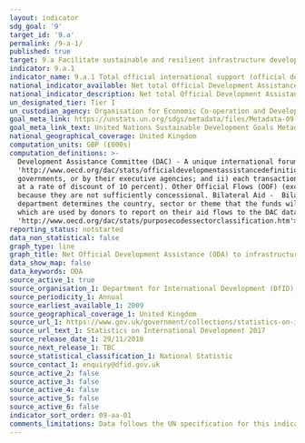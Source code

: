 ```yaml
---
layout: indicator
sdg_goal: '9'
target_id: '9.a'
permalink: /9-a-1/
published: true
target: 9.a Facilitate sustainable and resilient infrastructure development in developing countries through enhanced financial, technological and technical support to African countries, least developed countries, landlocked developing countries and small island developing States
indicator: 9.a.1
indicator_name: 9.a.1 Total official international support (official development assistance plus other official flows) to infrastructure
national_indicator_available: Net total Official Development Assistance (ODA) to infrastructure
national_indicator_description: Net total Official Development Assistance (ODA) under ALL DAC codes in the 200 series.
un_designated_tier: Tier I
un_custodian_agency: Organisation for Economic Co-operation and Development (OECD)
goal_meta_link: https://unstats.un.org/sdgs/metadata/files/Metadata-09-0A-01.pdf 
goal_meta_link_text: United Nations Sustainable Development Goals Metadata (PDF 208 KB)
national_geographical_coverage: United Kingdom
computation_units: GBP (£000s)
computation_definitions: >-
  Development Assistance Committee (DAC) - A unique international forum of many of the largest funders of aid, including 30 DAC Members. The World Bank, IMF and UNDP participate as observers. Official development assistance (ODA) - The DAC defines <a href=
  'http://www.oecd.org/dac/stats/officialdevelopmentassistancedefinitionandcoverage.htm'>ODA</a> as “those flows to countries and territories on the DAC List of ODA Recipients and to multilateral institutions which are i) provided by official agencies, including state and local
  governments, or by their executive agencies; and ii) each transaction is administered with the promotion of the economic development and welfare of developing countries as its main objective; and is concessional in character and conveys a grant element of at least 25 percent (calculated
  at a rate of discount of 10 percent). Other Official Flows (OOF) (excluding officially supported export credits) are defined as transactions by the official sector which do not meet the conditions for eligibility as ODA, either because they are not primarily aimed at development, or
  because they are not sufficiently concessional. Bilateral Aid -  Bilateral aid covers all aid provided by donor countries when the recipient country, sector or project is known. Bilateral aid also includes aid that is channelled through a multilateral organisation where the government
  department determines the country, sector or theme that the funds will be spent on. Multilateral Aid -  This is aid delivered in the form of core contributions to organisations on the DAC List of Multilateral Organisations. Purpose Codes - The DAC Secretariat maintains various code lists
  which are used by donors to report on their aid flows to the DAC databases.  In addition, these codes are used to classify information in the DAC databases. The sector classification codes used can be found on the <a href=
  'http://www.oecd.org/dac/stats/purposecodessectorclassification.htm'>OECD website</a>.
reporting_status: notstarted
data_non_statistical: false
graph_type: line
graph_title: Net Official Development Assistance (ODA) to infrastructure
data_show_map: false
data_keywords: ODA
source_active_1: true
source_organisation_1: Department for International Development (DfID)
source_periodicity_1: Annual
source_earliest_available_1: 2009
source_geographical_coverage_1: United Kingdom
source_url_1: https://www.gov.uk/government/collections/statistics-on-international-development
source_url_text_1: Statistics on International Development 2017
source_release_date_1: 29/11/2018
source_next_release_1: TBC
source_statistical_classification_1: National Statistic
source_contact_1: enquiry@dfid.gov.uk
source_active_2: false
source_active_3: false
source_active_4: false
source_active_5: false
source_active_6: false
indicator_sort_order: 09-aa-01
comments_limitations: Data follows the UN specification for this indicator. This indicator has been identified in collaboration with topic experts.
---
```

